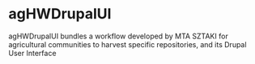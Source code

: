 agHWDrupalUI
============

agHWDrupalUI bundles a workflow developed by MTA SZTAKI for agricultural communities to harvest specific repositories, and its Drupal User Interface
